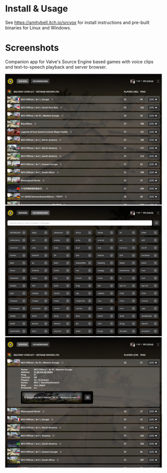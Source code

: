 # Install & Usage

See https://amitybell.itch.io/srcvox for install instructions and pre-built binaries for Linux and Windows.

# Screenshots

Companion app for Valve's Source Engine based games with voice clips and text-to-speech playback and server browser.

![ServerList](frontend/src/assets/screenshots/serverlist.jpg)
![Soundboard](frontend/src/assets/screenshots/soundboard.jpg)
![ServerList Expanded](frontend/src/assets/screenshots/serverlist-expanded.jpg)
